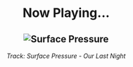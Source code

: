 <div align="center"> 
<h1>Now Playing...</h1>

![Surface Pressure](https://i.scdn.co/image/ab67616d00001e0231886fa9407ceebf3f398479)
--
_<p>Track: Surface Pressure - Our Last Night </p>_
</div>
